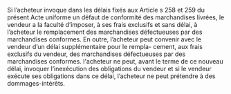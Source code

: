 Si l’acheteur invoque dans les délais fixés aux Article s 258 et 259 du présent Acte
uniforme un défaut de conformité des marchandises livrées, le vendeur a la faculté d’imposer,
à ses frais exclusifs et sans délai, à l’acheteur le remplacement des marchandises défectueuses
par des marchandises conformes.
En outre, l’acheteur peut convenir avec le vendeur d’un délai supplémentaire pour le rempla-
cement, aux frais exclusifs du vendeur, des marchandises défectueuses par des marchandises
conformes. l'acheteur ne peut, avant le terme de ce nouveau délai, invoquer l’inexécution des
obligations du vendeur et si le vendeur exécute ses obligations dans ce délai, l’acheteur ne
peut prétendre à des dommages-intérêts.